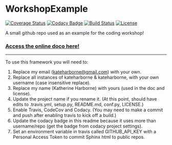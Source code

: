 # WorkshopExample

[![Coverage Status](https://codecov.io/gh/kateharborne/WorkshopExample/branch/master/graph/badge.svg)](https://codecov.io/gh/kateharborne/WorkshopExample)
[![Codacy Badge](https://api.codacy.com/project/badge/Grade/ea7ca374a79c4321952715a228a454f0)](https://www.codacy.com/app/kateharborne/WorkshopExample?utm_source=github.com&amp;utm_medium=referral&amp;utm_content=kateharborne/WorkshopExample&amp;utm_campaign=Badge_Grade)
[![Build Status](https://img.shields.io/travis/kateharborne/WorkshopExample.svg)](https://travis-ci.org/kateharborne/WorkshopExample)
[![License](http://img.shields.io/badge/license-MIT-blue.svg?style=flat)](https://github.com/kateharborne/blob/master/LICENSE)

A small github repo used as an example for the coding workshop!

### [Access the online doco here!](http://kateharborne.github.io/WorkshopExample)

-----------

To use this framework you will need to:


1. Replace my email (kateharborne@gmail.com) with your own.
2. Replace all instances of kateharborne & kateharborne, with your own username (case insensitive replace).
3. Replace my name (Katherine Harborne) with yours (used in the doc and license).
3. Update the project name if you rename it. (At this point, should have edits to .travis.yml, setup.py, README.md, conf.py, LICENSE.)
4. Enable Travis, CodeCov and Codacy. (You may need to make a commit and push after enabling travis to kick off a build.)
5. Update the codacy badge in this readme because it uses more than username/repo (get the badge from codacy project settings).
6. Set an environment variable in travis called GITHUB_API_KEY with a Personal Access Token to commit Sphinx html to public repos.